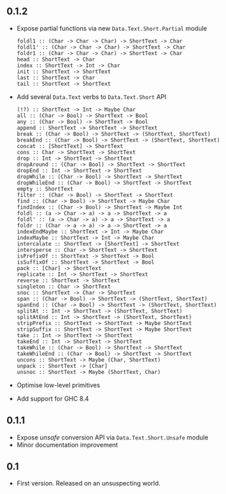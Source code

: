 ## 0.1.2

  * Expose partial functions via new `Data.Text.Short.Partial` module

        foldl1 :: (Char -> Char -> Char) -> ShortText -> Char
        foldl1' :: (Char -> Char -> Char) -> ShortText -> Char
        foldr1 :: (Char -> Char -> Char) -> ShortText -> Char
        head :: ShortText -> Char
        index :: ShortText -> Int -> Char
        init :: ShortText -> ShortText
        last :: ShortText -> Char
        tail :: ShortText -> ShortText

  * Add several `Data.Text` verbs to `Data.Text.Short` API

        (!?) :: ShortText -> Int -> Maybe Char
        all :: (Char -> Bool) -> ShortText -> Bool
        any :: (Char -> Bool) -> ShortText -> Bool
        append :: ShortText -> ShortText -> ShortText
        break :: (Char -> Bool) -> ShortText -> (ShortText, ShortText)
        breakEnd :: (Char -> Bool) -> ShortText -> (ShortText, ShortText)
        concat :: [ShortText] -> ShortText
        cons :: Char -> ShortText -> ShortText
        drop :: Int -> ShortText -> ShortText
        dropAround :: (Char -> Bool) -> ShortText -> ShortText
        dropEnd :: Int -> ShortText -> ShortText
        dropWhile :: (Char -> Bool) -> ShortText -> ShortText
        dropWhileEnd :: (Char -> Bool) -> ShortText -> ShortText
        empty :: ShortText
        filter :: (Char -> Bool) -> ShortText -> ShortText
        find :: (Char -> Bool) -> ShortText -> Maybe Char
        findIndex :: (Char -> Bool) -> ShortText -> Maybe Int
        foldl :: (a -> Char -> a) -> a -> ShortText -> a
        foldl' :: (a -> Char -> a) -> a -> ShortText -> a
        foldr :: (Char -> a -> a) -> a -> ShortText -> a
        indexEndMaybe :: ShortText -> Int -> Maybe Char
        indexMaybe :: ShortText -> Int -> Maybe Char
        intercalate :: ShortText -> [ShortText] -> ShortText
        intersperse :: Char -> ShortText -> ShortText
        isPrefixOf :: ShortText -> ShortText -> Bool
        isSuffixOf :: ShortText -> ShortText -> Bool
        pack :: [Char] -> ShortText
        replicate :: Int -> ShortText -> ShortText
        reverse :: ShortText -> ShortText
        singleton :: Char -> ShortText
        snoc :: ShortText -> Char -> ShortText
        span :: (Char -> Bool) -> ShortText -> (ShortText, ShortText)
        spanEnd :: (Char -> Bool) -> ShortText -> (ShortText, ShortText)
        splitAt :: Int -> ShortText -> (ShortText, ShortText)
        splitAtEnd :: Int -> ShortText -> (ShortText, ShortText)
        stripPrefix :: ShortText -> ShortText -> Maybe ShortText
        stripSuffix :: ShortText -> ShortText -> Maybe ShortText
        take :: Int -> ShortText -> ShortText
        takeEnd :: Int -> ShortText -> ShortText
        takeWhile :: (Char -> Bool) -> ShortText -> ShortText
        takeWhileEnd :: (Char -> Bool) -> ShortText -> ShortText
        uncons :: ShortText -> Maybe (Char, ShortText)
        unpack :: ShortText -> [Char]
        unsnoc :: ShortText -> Maybe (ShortText, Char)

  * Optimise low-level primitives
  * Add support for GHC 8.4

## 0.1.1

* Expose *unsafe* conversion API via `Data.Text.Short.Unsafe` module
* Minor documentation improvement

## 0.1

* First version. Released on an unsuspecting world.
